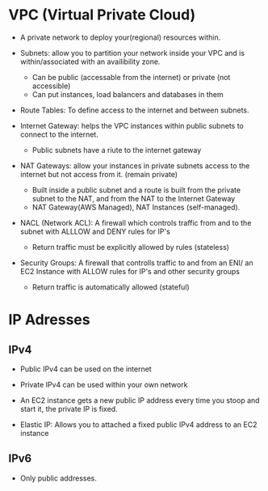 # VPC (Virtual Private Cloud)

- A private network to deploy your(regional) resources within.

- Subnets: allow you to partition your network inside your VPC and is within/associated with an availibility zone.
  -  Can be public (accessable from the internet) or private (not accessible)
  -  Can put instances, load balancers and databases in them
-  Route Tables: To define access to the internet and between subnets.
-  Internet Gateway: helps the VPC instances within public subnets to connect to the internet.
   -  Public subnets have a riute to the internet gateway
- NAT Gateways: allow your instances in private subnets access to the internet but not access from it. (remain private)
  - Built inside a public subnet and a route is built from the private subnet to the NAT, and from the NAT to the Internet Gateway
  - NAT Gateway(AWS Managed), NAT Instances (self-managed).
- NACL (Network ACL): A firewall which controls traffic from and to the subnet with ALLLOW and DENY rules for IP's
  - Return traffic must be explicitly allowed by rules (stateless)
- Security Groups: A firewall that controlls traffic to and from an ENI/ an EC2 Instance with ALLOW rules for IP's and other security groups
  - Return traffic is automatically allowed (stateful)

# IP Adresses

## IPv4

- Public IPv4 can be used on the internet
- Private IPv4 can be used within your own network
- An EC2 instance gets a new public IP address every time you stoop and start it, the private IP is fixed.

- Elastic IP: Allows you to attached a fixed public IPv4 address to an EC2 instance

## IPv6

- Only public addresses.



